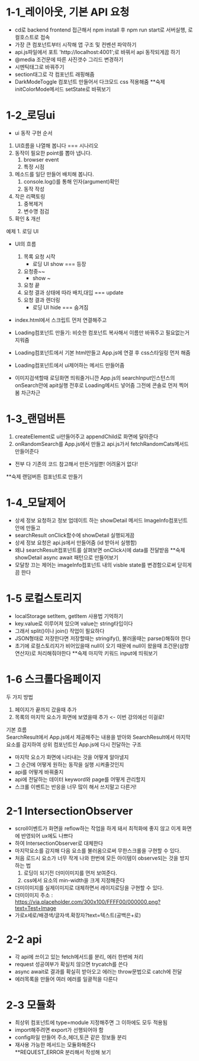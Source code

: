 # 1-1_레이아웃, 기본 API 요청
- cd로 backend frontend 접근해서 npm install 후 npm run start로 서버실행, 로컬호스트로 접속
- 가장 큰 컴포넌트부터 시작해 앱 구조 및 컨벤션 파악하기
- api.js파일에서 포트 'http://localhost:4001';로 바꿔서 api 동작되게끔 하기
- @media 조건문에 따른 사진갯수 그리드 변경하기
- 시멘틱태그로 바꿔주기
- section태그로 각 컴포넌트 래핑해줌
- DarkModeToggle 컴포넌트 만들어서 다크모드 css 적용해줌
**숙제 initColorMode메서드 setState로 바꿔보기

# 1-2_로딩ui
 - ui 동작 구현 순서
 1. UI흐름을 나열해 봅니다 === 시나리오
 2. 동작이 필요한 point를 뽑아 냅니다.
     1. browser event
     2. 특정 시점
 3. 메소드를 일단 만들어 배치해 봅니다.
     1. console.log()를 통해 인자(argument)확인
     2. 동작 작성
 4. 작은 리팩토링
     1. 중복제거
     2. 변수명 점검
 5. 확인 & 개선

예제 1. 로딩 UI
- UI의 흐름
    1. 목록 요청 시작
        - 로딩 UI show === 등장
    2. 요청중~~
        - show ~
    3. 요청 끝
    4. 요청 결과 상태에 따라 배치,대입 === update
    5. 요청 결과 렌더링
        - 로딩 UI hide === 숨겨짐

 - index.html에서 스크립트 먼저 연결해주고
 - Loading컴포넌트 만들기: 비슷한 컴포넌트 복사해서 이름만 바꿔주고 필요없는거 지워줌
 - Loading컴포넌트에서 기본 html만들고 App.js에 연결 후 css스타일링 먼저 해줌
 - Loading컴포넌트에서 ui제어하는 메서드 만들어줌
 - 이미지검색할때 로딩화면 띄워줄거니깐 App.js의 searchInput인스턴스의 onSearch안에 apit실행 전후로 Loading메서드 넣어줌 그전에 콘솔로 먼저 찍어봄 차근차근
 
 # 1-3_랜덤버튼
 1. createElement로 ui만들어주고 appendChild로 화면에 달아준다
 2. onRandomSearch를 App.js에서 만들고 api.js가서 fetchRandomCats메서드 만들어준다
 - 전부 다 기존의 코드 참고해서 만든거일뿐! 어려울거 없다!
 
 **숙제 랜덤버튼 컴포넌트로 만들기
 
 # 1-4_모달제어
 - 상세 정보 요청하고 정보 업데이트 하는 showDetail 메서드 ImageInfo컴포넌트 안에 만들고
 - searchResult onClick함수에 showDetail 실행되게끔
 - 상세 정보 요청은 api.js에서 만들어줌 (id 받아서 실행함)
 - 왜냐 searchResult컴포넌트를 살펴보면 onClick시에 data를 전달받음
 **숙제 showDetail async await 패턴으로 만들어보기
 - 모달창 끄는 제어는 imageInfo컴포넌트 내의 visble state를 변경함으로써 닫히게끔 한다
 
 # 1-5 로컬스토리지
 - localStorage setItem, getItem 사용법 기억하기
 - key.value로 이루어져 있으며 value는 string타입이다
 - 그래서 split()이나 join() 작업이 필요하다
 - JSON형태로 저장한다면 저장할때는 stringify(), 불러올때는 parse()해줘야 한다
 - 초기에 로컬스토리지가 비어있을때 null이 오기 때문에 null이 왔을때 조건문(삼항연산자)로 처리해줘야한다
 **숙제 마지막 키워드 input에 띄워보기

# 1-6 스크롤다음페이지
두 가지 방법
  1. 페이지가 끝까지 갔을때 추가
  2. 목록의 마지막 요소가 화면에 보였을때 추가 <- 이번 강의에선 이걸로!

기본 흐름<br/>
SearchResult에서 App.js에서 제공해주는 내용을 받아와 SearchResult에서 마지막 요소를 감지하여 상위 컴포넌트인 App.js에 다시 전달하는 구조
- 마지막 요소가 화면에 나타내는 것을 어떻게 알아낼지
- 그 순간에 어떻게 원하는 동작을 실행 시켜줄것인지
- api를 어떻게 바꿔줄지
- api에 전달하는 데이터 keyword와 page를 어떻게 관리할지
- 스크롤 이벤트는 반응을 너무 많이 해서 쓰지말고 다른거!

# 2-1 IntersectionObserver
- scroll이벤트가 화면을 reflow하는 작업을 하게 돼서 최적화에 좋지 않고 이게 화면에 반영되어 ux에도 나쁘다
- 하여 IntersectionObserver로 대체한다
- 마지막요소를 감지해 다음 요소를 불러옴으로써 무한스크롤을 구현할 수 있다.
- 처음 로드시 요소가 너무 작게 나와 한번에 모든 아이템이 observe되는 것을 방지하는 법
  1. 로딩이 되기전 더미이미지를 먼저 보여준다.
  2. css에서 요소의 min-width을 크게 지정해준다
- 더미이미지를 실제이미지로 대체하면서 레이지로딩을 구현할 수 있다.
- 더미이미지 주소 :</br> https://via.placeholder.com/300x100/FFFF00/000000.png?text=Test+Image
- 가로x세로/배경색/글자색.확장자?text=텍스트(공백은+로)

# 2-2 api
- 각 api에 쓰이고 있는 fetch메서드를 분리, 에러 한번에 처리
- request 성공여부가 확실치 않으면 trycatch를 쓴다
- async await로 결과를 확실히 받아오고 에러는 throw문법으로 catch에 전달
- 에러목록을 만들어 여러 에러를 일괄적을 다룬다

# 2-3 모듈화
- 최상위 컴포넌트에 type=module 지정해주면 그 이하에도 모두 적용됨
- import해주려면 export가 선행되어야 함
- config파일 만들어 주소,헤더,토큰 같은 정보들 분리
- 재사용 가능한 메서드는 모듈화해준다</br>
**REQUEST_ERROR 분리해서 작성해 보기

